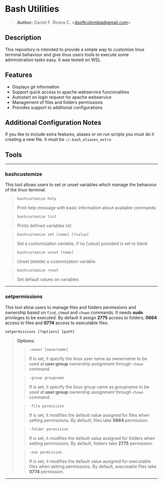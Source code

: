 # Bash Utilities

> **Author:** Daniel F. Rivera C. <<dsoftcolombia@gmail.com>>

## Description

This repository is intended to provide a simple way to customize linux terminal behaviour and give linux users tools to execute some administration tasks easy. It was tested on WSL.

## Features

* Displays git information
* Support quick access to apache webservice funcionalities
* Autostart on login request for apache webservice
* Management of files and folders permissions
* Provides support to additional configurations

## Additional Configuration Notes

If you like to include extra features, aliases or on run scripts you must do it creating a new file. It must be `~/.bash_aliases_extra`

## Tools

---

### bashcustomize
 
This tool allows users to set or unset variables which manage the behavoiur of the linux terminal.
 
> `bashcustomize help`
>
> Print help message with basic information about available commands

> `bashcustomize list`
>
> Prints defined variables list

> `bashcustomize set [name] [?value]`
>
> Set a customization variable, if no [value] provided is set to blank

> `bashcustomize unset [name]`
>
> Unset (delete) a customization variable

> `bashcustomize reset`
>
> Set default values on variables

---

### setpermissions

This tool allow users to manage files and folders permissions and ownership based on `find`, `chmod` and `chown` commands. It needs **sudo** privileges to be executed. By default it assign **2775** access to folders, **0664** access to files and **0774** access to executable files.

 `setpermissions [?options] [path]`
> **Options:**
>
>> `-owner [ownername]`
>>
>> If is set, it specify the linux user name as *ownername* to be used at **user:group** ownership assignment through `chown` command.
>
>> `-group groupname`
>>
>> If is set, it specify the linux group name as *groupname* to be used at **user:group** ownership assignment through `chown` command.
>
>> `-file permission`
>> 
>> If is set, it modifies the default value assigned  for files when setting permissions. By default, files take **0664** permission.
>
>> `-folder permission`
>> 
>> If is set, it modifies the default value assigned  for folders when setting permissions. By default, folders take **2775** permission.
>
>> `-exe permission`
>> 
>> If is set, it modifies the default value assigned  for executable files when setting permissions. By default, executable files take **0774** permission.

---